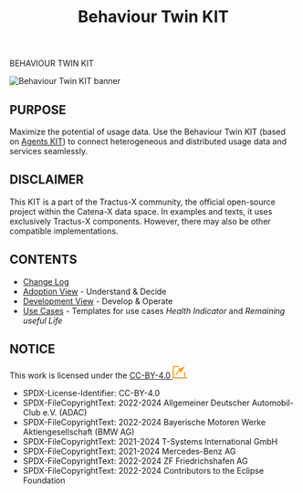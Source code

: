 ﻿---
id: overview
title: Behaviour Twin KIT
hide_title: true
description: Behaviour Twin KIT
---

<div style={{fontSize:60, color:'rgb(255,166,1)', marginBottom:8, marginTop:0, paddingTop:0}}>BEHAVIOUR TWIN KIT</div>

![Behaviour Twin KIT banner](@site/static/img/kit-icons/behaviour-twin-kit-icon.svg)

## PURPOSE

Maximize the potential of usage data. Use the Behaviour Twin KIT (based on [Agents KIT](../knowledge-agents/adoption-view/intro)) to connect heterogeneous and distributed usage data and services seamlessly.

## DISCLAIMER

This KIT is a part of the Tractus-X community, the official open-source project within the Catena-X data space. In examples and texts, it uses exclusively Tractus-X components. However, there may also be other compatible implementations.

## CONTENTS

- [Change Log](./changelog)
- [Adoption View](adoption-view/overview) - Understand & Decide
- [Development View](software-development-view/overview) - Develop & Operate
- [Use Cases](use-cases/overview) - Templates for use cases *Health Indicator* and *Remaining useful Life*

## NOTICE

This work is licensed under the [CC-BY-4.0 ![(external link)](./assets/external-link.svg)](https://creativecommons.org/licenses/by/4.0/legalcode).

- SPDX-License-Identifier: CC-BY-4.0
- SPDX-FileCopyrightText: 2022-2024 Allgemeiner Deutscher Automobil-Club e.V. (ADAC)
- SPDX-FileCopyrightText: 2022-2024 Bayerische Motoren Werke Aktiengesellschaft (BMW AG)
- SPDX-FileCopyrightText: 2021-2024 T-Systems International GmbH
- SPDX-FileCopyrightText: 2021-2024 Mercedes-Benz AG
- SPDX-FileCopyrightText: 2022-2024 ZF Friedrichshafen AG
- SPDX-FileCopyrightText: 2022-2024 Contributors to the Eclipse Foundation
